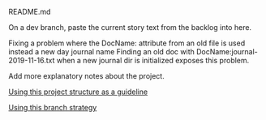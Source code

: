 README.md

On a dev branch, paste the current story text 
from the backlog into here.

Fixing a problem where the DocName: attribute 
from an old file is used instead a new day journal name
Finding an old doc with  DocName:journal-2019-11-16.txt
when a new journal dir is initialized exposes this problem. 

Add more explanatory notes about the project.

[Using this project structure as a guideline](https://www.jeffknupp.com/blog/2013/08/16/open-sourcing-a-python-project-the-right-way/)

[Using this branch strategy](https://nvie.com/posts/a-successful-git-branching-model/)